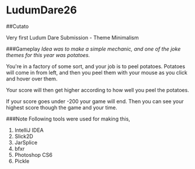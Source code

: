 LudumDare26
===========
##Cutato

Very first Ludum Dare Submission - Theme Minimalism

###Gameplay
<i>Idea was to make a simple mechanic, and one of the joke themes for this year was potatoes.</i>

You're in a factory of some sort, and your job is to peel potatoes.
Potatoes will come in from left, and then you peel them with your mouse as you click and hover over them.

Your score will then get higher according to how well you peel the potatoes.

If your score goes under -200 your game will end.
Then you can see your highest score though the game and your time.

###Note
Following tools were used for making this,
<ol>
    <li>IntelliJ IDEA</li>
    <li>Slick2D</li>
    <li>JarSplice</li>
    <li>bfxr</li>
    <li>Photoshop CS6</li>
    <li>Pickle</li>
</ol>

